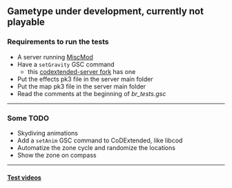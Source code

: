 ## Gametype under development, currently not playable

### Requirements to run the tests
- A server running [MiscMod](https://cod.pm/guide/d0da8d/installing-and-configuring-codam-miscmod)
- Have a `setGravity` GSC command
  - this [codextended-server fork](https://github.com/raphael12333/codextended-server/tree/main) has one
- Put the effects pk3 file in the server main folder
- Put the map pk3 file in the server main folder
- Read the comments at the beginning of *br_tests.gsc*
___
### Some TODO
- Skydiving animations
- Add a `setAnim` GSC command to CoDExtended, like libcod
- Automatize the zone cycle and randomize the locations
- Show the zone on compass
___
#### [Test videos](https://www.youtube.com/playlist?list=PLTiI1XPSd-uVS_saGvqfgk7hgguxHc1Y0)

